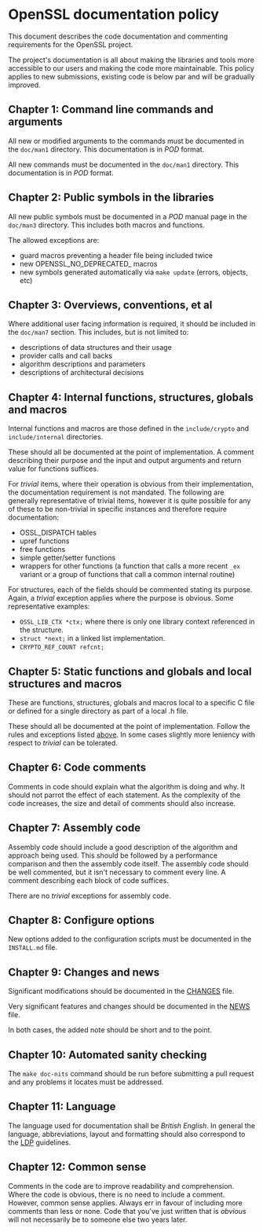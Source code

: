 # OpenSSL documentation policy

This document describes the code documentation and commenting
requirements for the OpenSSL project.

The project's documentation is all about making the libraries and tools
more accessible to our users and making the code more maintainable.
This policy applies to new submissions, existing code is below par and will
be gradually improved.

## Chapter 1: Command line commands and arguments

All new or modified arguments to the commands must be documented in the
`doc/man1` directory.  This documentation is in _POD_ format.

All new commands must be documented in the `doc/man1` directory.  This
documentation is in _POD_ format.

## Chapter 2: Public symbols in the libraries

All new public symbols must be documented in a _POD_ manual page in the
`doc/man3` directory.  This includes both macros and functions.

The allowed exceptions are:

- guard macros preventing a header file being included twice
- new OPENSSL_NO_DEPRECATED_ macros
- new symbols generated automatically via `make update` (errors, objects, etc)

## Chapter 3: Overviews, conventions, et al

Where additional user facing information is required, it should be
included in the `doc/man7` section.  This includes, but is not limited to:

- descriptions of data structures and their usage
- provider calls and call backs
- algorithm descriptions and parameters
- descriptions of architectural decisions

## <a name="fsgm"></a>Chapter 4: Internal functions, structures, globals and macros

Internal functions and macros are those defined in the `include/crypto`
and `include/internal` directories.

These should all be documented at the point of implementation.  A comment
describing their purpose and the input and output arguments and return value
for functions suffices.

For _trivial_ items, where their operation is obvious from their
implementation, the documentation requirement is not mandated.  The following
are generally representative of trivial items, however it is quite
possible for any of these to be non-trivial in specific instances and
therefore require documentation:

- OSSL_DISPATCH tables
- upref functions
- free functions
- simple getter/setter functions
- wrappers for other functions (a function that calls a more recent `_ex`
  variant or a group of functions that call a common internal routine)

For structures, each of the fields should be commented stating its
purpose.  Again, a _trivial_ exception applies where the purpose is
obvious.  Some representative examples:

- `OSSL_LIB_CTX *ctx;` where there is only one library context referenced in
  the structure.
- `struct *next;` in a linked list implementation.
- `CRYPTO_REF_COUNT refcnt;`

## Chapter 5: Static functions and globals and local structures and macros

These are functions, structures, globals and macros local to a specific
C file or defined for a single directory as part of a local .h file.

These should all be documented at the point of implementation.  Follow the
rules and exceptions listed [above](#fsgm).  In some cases slightly more
leniency with respect to _trivial_ can be tolerated.

## Chapter 6: Code comments

Comments in code should explain what the algorithm is doing and why.
It should not parrot the effect of each statement.  As the complexity of
the code increases, the size and detail of comments should also increase.

## Chapter 7: Assembly code

Assembly code should include a good description of the algorithm and
approach being used.  This should be followed by a performance comparison
and then the assembly code itself.  The assembly code should be well
commented, but it isn't necessary to comment every line.  A comment
describing each block of code suffices.

There are no _trivial_ exceptions for assembly code.

## Chapter 8: Configure options

New options added to the configuration scripts must be documented in the
`INSTALL.md` file.

## Chapter 9: Changes and news

Significant modifications should be documented in the [CHANGES] file.

Very significant features and changes should be documented in the [NEWS]
file.

In both cases, the added note should be short and to the point.

## Chapter 10: Automated sanity checking

The `make doc-nits` command should be run before submitting a pull
request and any problems it locates must be addressed.

## <a name="language"></a>Chapter 11: Language

The language used for documentation shall be _British English_.
In general the language, abbreviations, layout and formatting should also
correspond to the [LDP] guidelines.

## Chapter 12: Common sense

Comments in the code are to improve readability and comprehension.
Where the code is obvious, there is no need to include a comment.
However, common sense applies.  Always err in favour of including more
comments than less or none.  Code that you've just written that is
_obvious_ will not necessarily be to someone else two years later.


[CHANGES]: /policies/general/glossary/#changes
[NEWS]: /policies/general/glossary/#news
[LDP]: /policies/general/glossary/#ldp
